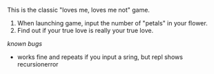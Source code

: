 This is the classic "loves me, loves me not" game.
1. When launching game, input the number of "petals" in your flower.
2. Find out if your true love is really your true love.

*known bugs*
- works fine and repeats if you input a sring, but repl shows recursionerror
